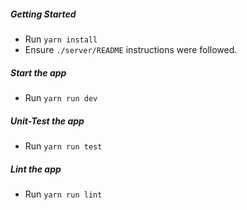 ##### Getting Started
* Run `yarn install`
* Ensure `./server/README` instructions were followed.
##### Start the app
* Run `yarn run dev`
##### Unit-Test the app
* Run `yarn run test`
##### Lint the app
* Run `yarn run lint`
